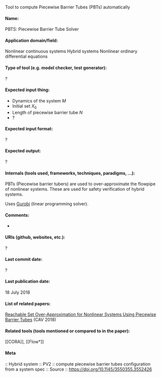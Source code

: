 Tool to compute Piecewise Barrier Tubes (PBTs) automatically

#### Name:
PBTS: Piecewise Barrier Tube Solver

#### Application domain/field:
Nonlinear continuous systems
Hybrid systems
Nonlinear ordinary differential equations

#### Type of tool (e.g. model checker, test generator):
?

#### Expected input thing:
- Dynamics of the system $M$
- Initial set $X_0$
- Length of piecewise barrier tube $N$
- ?

#### Expected input format:
?

#### Expected output:
?

#### Internals (tools used, frameworks, techniques, paradigms, ...):
PBTs (Piecewise barrier tubers) are used to over-approximate the flowpipe of nonlinear systems. These are used for safety verification of hybrid systems.

Uses [Gurobi](Solvers/Gurobi.md) (linear programming solver).

#### Comments:
-

#### URIs (github, websites, etc.):
?

#### Last commit date:
?

#### Last publication date:
18 July 2018

#### List of related papers:
[Reachable Set Over-Approximation for Nonlinear Systems Using Piecewise Barrier Tubes](https://doi.org/10.1007/978-3-319-96145-3_24) (CAV 2018)

#### Related tools (tools mentioned or compared to in the paper):
[[CORA]], [[Flow\*]]

#### Meta
:: Hybrid system
:: PV2 :: compute piecewise barrier tubes configuration from a system spec
:: Source :: https://doi.org/10.1145/3550355.3552426